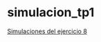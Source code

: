 # simulacion_tp1

[Simulaciones del ejercicio 8](https://drive.google.com/drive/folders/1QmXMN8Rs8gHJaOKrz7fn6h0Zhei00ICj?usp=sharing)



